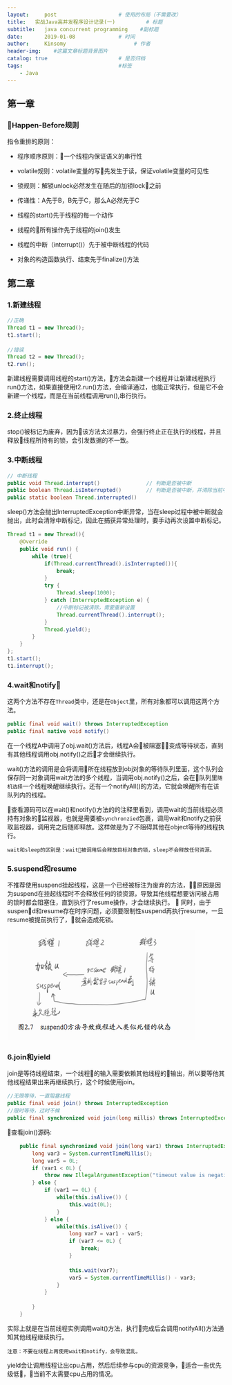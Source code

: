 ```yaml
---
layout:     post                    # 使用的布局（不需要改）
title:   实战Java高并发程序设计记录(一)          # 标题 
subtitle:   java concurrent programming    #副标题
date:       2019-01-08              # 时间
author:     Kinsomy                      # 作者
header-img:    #这篇文章标题背景图片
catalog: true                       # 是否归档
tags:                               #标签
    - Java
---
```


## 第一章

### Happen-Before规则
指令重排的原则：

* 程序顺序原则：一个线程内保证语义的串行性

* volatile规则：volatile变量的写先发生于读，保证volatile变量的可见性

* 锁规则：解锁unlock必然发生在随后的加锁lock之前

* 传递性：A先于B，B先于C，那么A必然先于C

* 线程的start()先于线程的每一个动作

* 线程的所有操作先于线程的join()发生

* 线程的中断（interrupt()）先于被中断线程的代码

* 对象的构造函数执行、结束先于finalize()方法

## 第二章
### 1.新建线程
```java
//正确
Thread t1 = new Thread();
t1.start();

//错误
Thread t2 = new Thread();
t2.run();
```
新建线程需要调用线程的start()方法，方法会新建一个线程并让新建线程执行run()方法，如果直接使用t2.run()方法，会编译通过，也能正常执行，但是它不会新建一个线程，而是在当前线程调用run(),串行执行。

### 2.终止线程

stop()被标记为废弃，因为该方法太过暴力，会强行终止正在执行的线程，并且释放线程所持有的锁，会引发数据的不一致。

### 3.中断线程
```java
// 中断线程
public void Thread.interrupt()               // 判断是否被中断
public boolean Thread.isInterrupted()        // 判断是否被中断，并清除当前中断状态
public static boolean Thread.interrupted()   
```

sleep()方法会抛出InterruptedException中断异常，当在sleep过程中被中断就会抛出，此时会清除中断标记，因此在捕获异常处理时，要手动再次设置中断标记。
```java
Thread t1 = new Thread(){
	@Override
	public void run() {
		while (true){
			if(Thread.currentThread().isInterrupted()){
				break;
			}
			try {
				Thread.sleep(1000);
			} catch (InterruptedException e) {
				//中断标记被清除，需要重新设置
				Thread.currentThread().interrupt();
			}
			Thread.yield();
		}
	}
};
t1.start();
t1.interrupt();
```

### 4.wait和notify

这两个方法不存在`Thread`类中，还是在`Object`里，所有对象都可以调用这两个方法。

```java
public final void wait() throws InterruptedException
public final native void notify()
```
在一个线程A中调用了obj.wait()方法后，线程A会被阻塞变成等待状态，直到有其他线程调用obj.notify()之后才会继续执行。

wait()方法的调用是会将调用所在线程放到obj对象的等待队列里面，这个队列会保存同一对象调用wait方法的多个线程，当调用obj.notify()之后，会在队列里`随机选择`一个线程唤醒继续执行。还有一个notifyAll()的方法，它就会唤醒所有在该队列内的线程。

查看源码可以在wait()和notify()方法的的注释里看到，调用wait的当前线程必须持有对象的监视器，也就是需要被`synchronzied`包裹，调用wait和notify之前获取监视器，调用完之后随即释放。这样做是为了不阻碍其他在object等待的线程执行。

`wait和sleep的区别是：wait被调用后会释放目标对象的锁，sleep不会释放任何资源。`

### 5.suspend和resume
不推荐使用suspend挂起线程，这是一个已经被标注为废弃的方法，原因是因为suspend在挂起线程时不会释放任何的锁资源，导致其他线程想要访问被占用的锁时都会阻塞住，直到执行了resume操作，才会继续执行。

同时，由于suspend和resume存在时序问题，必须要限制性suspend再执行resume，一旦resume被提前执行了，就会造成死锁。

![](https://github.com/KinsomyJS/KinsomyJS.github.io/blob/master/img/Concurrent_Action/suspend1.png?raw=true)

### 6.join和yield
join是等待线程结束，一个线程的输入需要依赖其他线程的输出，所以要等他其他线程结果出来再继续执行，这个时候使用join。
```java
//无限等待，一直阻塞线程
public final void join() throws InterruptedException
//限时等待，过时不候
public final synchronized void join(long millis) throws InterruptedException
```
查看join()源码:
```java
    public final synchronized void join(long var1) throws InterruptedException {
        long var3 = System.currentTimeMillis();
        long var5 = 0L;
        if (var1 < 0L) {
            throw new IllegalArgumentException("timeout value is negative");
        } else {
            if (var1 == 0L) {
                while(this.isAlive()) {
                    this.wait(0L);
                }
            } else {
                while(this.isAlive()) {
                    long var7 = var1 - var5;
                    if (var7 <= 0L) {
                        break;
                    }

                    this.wait(var7);
                    var5 = System.currentTimeMillis() - var3;
                }
            }

        }
    }
```
实际上就是在当前线程实例调用wait()方法，执行完成后会调用notifyAll()方法通知其他线程继续执行。

`注意：不要在线程上再使用wait和notify，会导致混乱。`

yield会让调用线程让出cpu占用，然后后续参与cpu的资源竞争，适合一些优先级低，当前不太需要cpu占用的情况。
